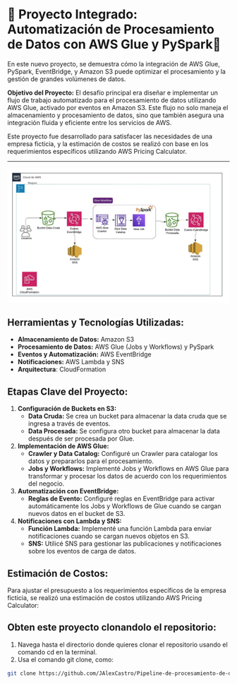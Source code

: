 # 🚀 Proyecto Integrado: Automatización de Procesamiento de Datos con AWS Glue y PySpark🚀

En este nuevo proyecto, se demuestra cómo la integración de AWS Glue, PySpark, EventBridge, y Amazon S3 puede optimizar el procesamiento y la gestión de grandes volúmenes de datos.

**Objetivo del Proyecto:** El desafío principal era diseñar e implementar un flujo de trabajo automatizado para el procesamiento de datos utilizando AWS Glue, activado por eventos en Amazon S3. Este flujo no solo maneja el almacenamiento y procesamiento de datos, sino que también asegura una integración fluida y eficiente entre los servicios de AWS.

Este proyecto fue desarrollado para satisfacer las necesidades de una empresa ficticia, y la estimación de costos se realizó con base en los requerimientos específicos utilizando AWS Pricing Calculator.

------------
![Proyecto](FotoProyectoS3EventBridgeGlue.jpeg)


## Herramientas y Tecnologías Utilizadas:

- **Almacenamiento de Datos:** Amazon S3
- **Procesamiento de Datos:** AWS Glue (Jobs y Workflows) y PySpark
- **Eventos y Automatización:** AWS EventBridge
- **Notificaciones:** AWS Lambda y SNS
- **Arquitectura**: CloudFormation

## Etapas Clave del Proyecto:

1. **Configuración de Buckets en S3:**
    - **Data Cruda:** Se crea un bucket para almacenar la data cruda que se ingresa a través de eventos.
    - **Data Procesada:** Se configura otro bucket para almacenar la data después de ser procesada por Glue.
2. **Implementación de AWS Glue:**
    - **Crawler y Data Catalog:** Configuré un Crawler para catalogar los datos y prepararlos para el procesamiento.
    - **Jobs y Workflows:** Implementé Jobs y Workflows en AWS Glue para transformar y procesar los datos de acuerdo con los requerimientos del negocio.
3. **Automatización con EventBridge:**
    - **Reglas de Evento:** Configuré reglas en EventBridge para activar automáticamente los Jobs y Workflows de Glue cuando se cargan nuevos datos en el bucket de S3.
4. **Notificaciones con Lambda y SNS:**
    - **Función Lambda:** Implementé una función Lambda para enviar notificaciones cuando se cargan nuevos objetos en S3.
    - **SNS:** Utilicé SNS para gestionar las publicaciones y notificaciones sobre los eventos de carga de datos.

## **Estimación de Costos:**

Para ajustar el presupuesto a los requerimientos específicos de la empresa ficticia, se realizó una estimación de costos utilizando AWS Pricing Calculator:

## Obten este proyecto clonandolo el repositorio:

1. Navega hasta el directorio donde quieres clonar el repositorio usando el comando cd en la terminal.
2. Usa el comando git clone, como:

```bash
git clone https://github.com/JAlexCastro/Pipeline-de-procesamiento-de-datos-en-AWS.git
```